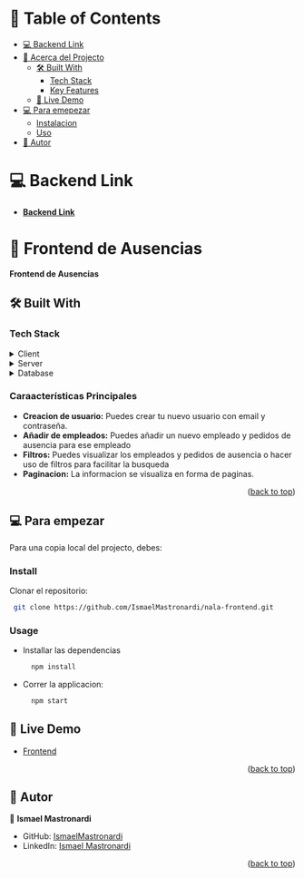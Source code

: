 <a name="readme-top"></a>


<!-- TABLE OF CONTENTS -->

# 📗 Table of Contents

- [💻 Backend Link](#backend-link)
- [📖 Acerca del Projecto](#about-project)
  - [🛠 Built With](#built-with)
    - [Tech Stack](#tech-stack)
    - [Key Features](#key-features)
  - [🚀 Live Demo](#live-demo)
- [💻 Para emepezar](#getting-started)
  - [Instalacion](#install)
  - [Uso](#usage)
- [👥 Autor](#authors)

<!-- BACKEND LINK -->

# 💻 Backend Link <a name="backend-link"></a>

- [**Backend Link**](https://github.com/IsmaelMastronardi/nala_test_backend)

<!-- PROJECT DESCRIPTION -->

# 📖 Frontend de Ausencias <a name="about-project"></a>

**Frontend de Ausencias**

## 🛠 Built With <a name="built-with"></a>

### Tech Stack <a name="tech-stack"></a>

<details>
  <summary>Client</summary>
  <ul>
    <li><a href="https://react.dev/">React</a></li>
  </ul>
</details>

<details>
  <summary>Server</summary>
  <ul>
    <li><a href="https://rubyonrails.org/">Ruby on Rails</a></li>
  </ul>
</details>

<details>
<summary>Database</summary>
  <ul>
    <li><a href="https://www.postgresql.org/">PostgreSQL</a></li>
  </ul>
</details>

<!-- Features -->

### Caraacterísticas Principales <a name="key-features"></a>

- **Creacion de usuario:** Puedes crear tu nuevo usuario con email y contraseña.
- **Añadir de empleados:** Puedes añadir un nuevo empleado y pedidos de ausencia para ese empleado
- **Filtros:** Puedes visualizar los empleados y pedidos de ausencia o hacer uso de filtros para facilitar la busqueda
- **Paginacion:** La informacion  se visualiza en forma de paginas.


<p align="right">(<a href="#readme-top">back to top</a>)</p>

<!-- GETTING STARTED -->

## 💻 Para empezar <a name="getting-started"></a>

Para una copia local del projecto, debes:

### Install <a name="install"></a>

Clonar el repositorio:

```bash
 git clone https://github.com/IsmaelMastronardi/nala-frontend.git
```

### Usage <a name="usage"></a>

- Installar las dependencias

  ```bash
    npm install
  ```	

- Correr la applicacion:

  ```bash
    npm start
  ```


<!-- LIVE DEMO -->

## 🚀 Live Demo <a name="live-demo"></a>
- [Frontend](https://nala-frontend.onrender.com/login)

<p align="right">(<a href="#readme-top">back to top</a>)</p>

<!-- AUTHOR -->

## 👥 Autor <a name="authors"></a>

👤 **Ismael Mastronardi**

- GitHub: [IsmaelMastronardi](https://github.com/IsmaelMastronardi)
- LinkedIn: [Ismael Mastronardi](https://www.linkedin.com/in/ismael-mastronardi-361873271/)

<p align="right">(<a href="#readme-top">back to top</a>)</p>
